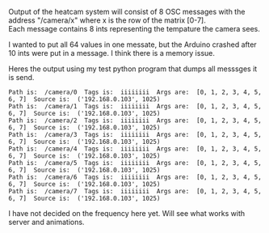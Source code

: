 Output of the heatcam system will consist of 8 OSC messages with the address "/camera/x" where x is the row of the matrix [0-7].  
Each message contains 8 ints representing the tempature the camera sees.

I wanted to put all 64 values in one messate, but the Arduino crashed after 10 ints were put in a message.  I think there is a memory issue.

Heres the output using my test python program that dumps all messsges it is send.
```
Path is:  /camera/0  Tags is:  iiiiiiii  Args are:  [0, 1, 2, 3, 4, 5, 6, 7]  Source is:  ('192.168.0.103', 1025)
Path is:  /camera/1  Tags is:  iiiiiiii  Args are:  [0, 1, 2, 3, 4, 5, 6, 7]  Source is:  ('192.168.0.103', 1025)
Path is:  /camera/2  Tags is:  iiiiiiii  Args are:  [0, 1, 2, 3, 4, 5, 6, 7]  Source is:  ('192.168.0.103', 1025)
Path is:  /camera/3  Tags is:  iiiiiiii  Args are:  [0, 1, 2, 3, 4, 5, 6, 7]  Source is:  ('192.168.0.103', 1025)
Path is:  /camera/4  Tags is:  iiiiiiii  Args are:  [0, 1, 2, 3, 4, 5, 6, 7]  Source is:  ('192.168.0.103', 1025)
Path is:  /camera/5  Tags is:  iiiiiiii  Args are:  [0, 1, 2, 3, 4, 5, 6, 7]  Source is:  ('192.168.0.103', 1025)
Path is:  /camera/6  Tags is:  iiiiiiii  Args are:  [0, 1, 2, 3, 4, 5, 6, 7]  Source is:  ('192.168.0.103', 1025)
Path is:  /camera/7  Tags is:  iiiiiiii  Args are:  [0, 1, 2, 3, 4, 5, 6, 7]  Source is:  ('192.168.0.103', 1025)
```
I have not decided on the frequency here yet.  Will see what works with server and animations.
